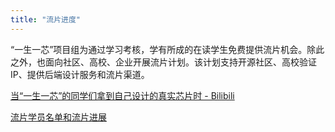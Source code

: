 ```yaml
---
title: "流片进度"
---
```


“一生一芯”项目组为通过学习考核，学有所成的在读学生免费提供流片机会。除此之外，也面向社区、高校、企业开展流片计划。该计划支持开源社区、高校验证IP、提供后端设计服务和流片渠道。

[当“一生一芯”的同学们拿到自己设计的真实芯片时 - Bilibili](https://www.bilibili.com/video/BV1Mw411678u)

[流片学员名单和流片进展](https://fa45epzd9c7.feishu.cn/base/B5CpbGmLpaWOqYsV8RBc6nLen0c)
